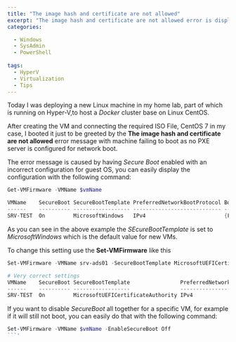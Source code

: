 ```yaml
---
title: "The image hash and certificate are not allowed"
excerpt: "The image hash and certificate are not allowed error is displayed when creating a new Hyper-V machine"
categories:

  - Windows
  - SysAdmin
  - PowerShell
  
tags:
  - HyperV
  - Virtualization
  - Tips
---
```


Today I was deploying a new Linux machine in my home lab, part of which is running on Hyper-V,to host a *Docker* cluster base on Linux CentOS.

After creating the VM and connecting the required ISO File, CentOS 7 in my case, I booted it just to be greeted by the **The image hash and certificate are not allowed** error message with machine failing to boot as no PXE server is configured for network boot.

The error message is caused by having *Secure Boot* enabled with an incorrect configuration for guest OS, you can easily display the configuration with the following command: 

```powershell
Get-VMFirmware -VMName $vmName 

VMName    SecureBoot SecureBootTemplate PreferredNetworkBootProtocol BootOrder
------    ---------- ------------------ ---------------------------- ---------
SRV-TEST  On         MicrosoftWindows   IPv4                         {File, Network, Drive, Drive}
```

As you can see in the above example the *SEcureBootTemplate* is set to *MicrosoftWindows* which is the default value for new VMs.

To change this setting use the **Set-VMFirmware** like this

```powershell
Set-VMFirmware -VMName srv-ads01 -SecureBootTemplate MicrosoftUEFICertificateAuthority

# Very correct settings
VMName    SecureBoot SecureBootTemplate                PreferredNetworkBootProtocol BootOrder
------    ---------- ------------------                ---------------------------- ---------
SRV-TEST  On         MicrosoftUEFICertificateAuthority IPv4                         {File, Network, Drive, Drive}
```

If you want to disable *SecureBoot* all together for a specific VM, for example if it will still not boot, you can easily do that with the following command: 

```powershell
Set-VMFirmware -VMName $vmName -EnableSecureBoot Off
```'
